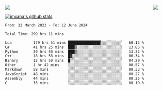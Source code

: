 <p>
  <a href="https://count.getloli.com/"><img src="https://count.getloli.com/get/@xana.readme?theme=moebooru-h"></a>
  <img src="https://weather-icon.journeyad.repl.co/@hangzhou?v=1" align="right">
</p>


<a href="https://github.com/imxana"><img align="center" src="https://github-readme-stats.vercel.app/api?username=imxana&show_icons=true&include_all_commits=true&hide_border=tru&custom_title=imxana%27s%20Github%20Stats" alt="imxana's github stats" /></a> 

<!--START_SECTION:waka-->

```txt
From: 22 March 2023 - To: 12 June 2024

Total Time: 299 hrs 11 mins

Lua          179 hrs 51 mins ███████████████░░░░░░░░░░   60.12 %
C#           41 hrs 25 mins  ███▒░░░░░░░░░░░░░░░░░░░░░   13.85 %
Python       39 hrs 50 mins  ███▒░░░░░░░░░░░░░░░░░░░░░   13.32 %
C++          18 hrs 58 mins  █▓░░░░░░░░░░░░░░░░░░░░░░░   06.34 %
Binary       12 hrs 50 mins  █░░░░░░░░░░░░░░░░░░░░░░░░   04.29 %
Other        1 hr 42 mins    ░░░░░░░░░░░░░░░░░░░░░░░░░   00.57 %
Markdown     58 mins         ░░░░░░░░░░░░░░░░░░░░░░░░░   00.33 %
JavaScript   48 mins         ░░░░░░░░░░░░░░░░░░░░░░░░░   00.27 %
Assembly     44 mins         ░░░░░░░░░░░░░░░░░░░░░░░░░   00.25 %
C            33 mins         ░░░░░░░░░░░░░░░░░░░░░░░░░   00.19 %
```

<!--END_SECTION:waka-->
